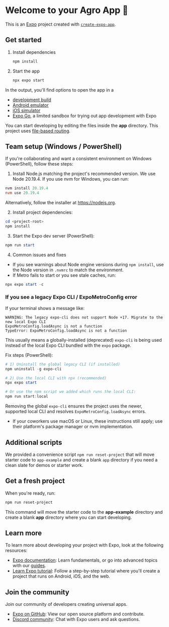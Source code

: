 # Welcome to your Agro App 👋

This is an [Expo](https://expo.dev) project created with [`create-expo-app`](https://www.npmjs.com/package/create-expo-app).

## Get started

1. Install dependencies

   ```bash
   npm install
   ```

2. Start the app

   ```bash
   npx expo start
   ```

In the output, you'll find options to open the app in a

- [development build](https://docs.expo.dev/develop/development-builds/introduction/)
- [Android emulator](https://docs.expo.dev/workflow/android-studio-emulator/)
- [iOS simulator](https://docs.expo.dev/workflow/ios-simulator/)
- [Expo Go](https://expo.dev/go), a limited sandbox for trying out app development with Expo

You can start developing by editing the files inside the **app** directory. This project uses [file-based routing](https://docs.expo.dev/router/introduction).

## Team setup (Windows / PowerShell)

If you're collaborating and want a consistent environment on Windows (PowerShell), follow these steps:

1. Install Node.js matching the project's recommended version. We use Node 20.19.4. If you use nvm for Windows, you can run:

```powershell
nvm install 20.19.4
nvm use 20.19.4
```

Alternatively, follow the installer at https://nodejs.org.

2. Install project dependencies:

```powershell
cd <project-root>
npm install
```

3. Start the Expo dev server (PowerShell):

```powershell
npm run start
```

4. Common issues and fixes

- If you see warnings about Node engine versions during `npm install`, use the Node version in `.nvmrc` to match the environment.
- If Metro fails to start or you see stale caches, run:

```powershell
npx expo start -c
```

### If you see a legacy Expo CLI / ExpoMetroConfig error

If your terminal shows a message like:

```
WARNING: The legacy expo-cli does not support Node +17. Migrate to the new local Expo CLI
ExpoMetroConfig.loadAsync is not a function
TypeError: ExpoMetroConfig.loadAsync is not a function
```

This usually means a globally-installed (deprecated) `expo-cli` is being used instead of the local Expo CLI bundled with the `expo` package.

Fix steps (PowerShell):

```powershell
# 1) Uninstall the global legacy CLI (if installed)
npm uninstall -g expo-cli

# 2) Use the local CLI with npx (recommended)
npx expo start

# Or use the npm script we added which runs the local CLI:
npm run start:local
```

Removing the global `expo-cli` ensures the project uses the newer, supported local CLI and resolves `ExpoMetroConfig.loadAsync` errors.

- If your coworkers use macOS or Linux, these instructions still apply; use their platform's package manager or nvm implementation.

## Additional scripts

We provided a convenience script `npm run reset-project` that will move starter code to `app-example` and create a blank `app` directory if you need a clean slate for demos or starter work.

## Get a fresh project

When you're ready, run:

```bash
npm run reset-project
```

This command will move the starter code to the **app-example** directory and create a blank **app** directory where you can start developing.

## Learn more

To learn more about developing your project with Expo, look at the following resources:

- [Expo documentation](https://docs.expo.dev/): Learn fundamentals, or go into advanced topics with our [guides](https://docs.expo.dev/guides).
- [Learn Expo tutorial](https://docs.expo.dev/tutorial/introduction/): Follow a step-by-step tutorial where you'll create a project that runs on Android, iOS, and the web.

## Join the community

Join our community of developers creating universal apps.

- [Expo on GitHub](https://github.com/expo/expo): View our open source platform and contribute.
- [Discord community](https://chat.expo.dev): Chat with Expo users and ask questions.
